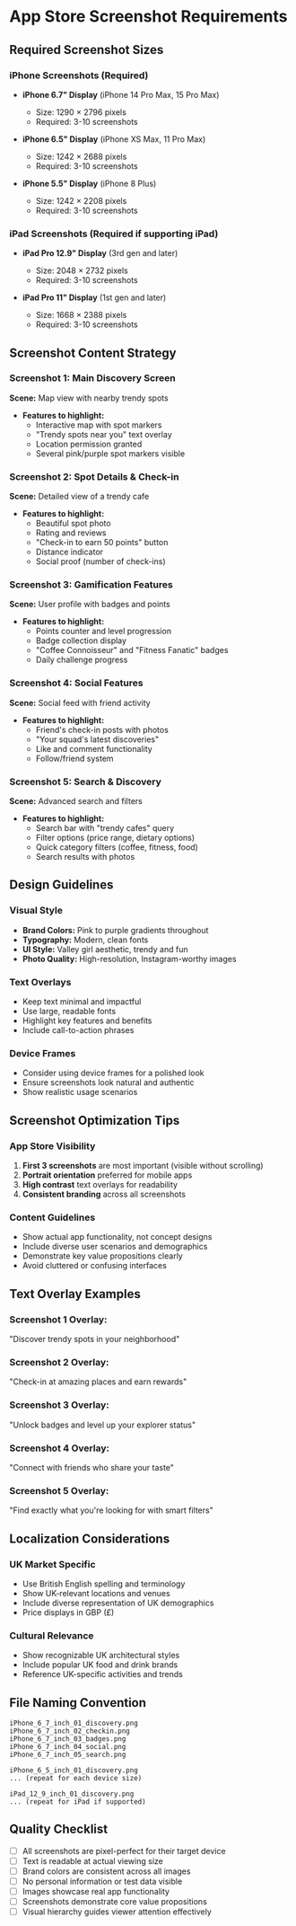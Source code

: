 # App Store Screenshot Requirements

## Required Screenshot Sizes

### iPhone Screenshots (Required)
- **iPhone 6.7" Display** (iPhone 14 Pro Max, 15 Pro Max)
  - Size: 1290 × 2796 pixels
  - Required: 3-10 screenshots

- **iPhone 6.5" Display** (iPhone XS Max, 11 Pro Max)
  - Size: 1242 × 2688 pixels
  - Required: 3-10 screenshots

- **iPhone 5.5" Display** (iPhone 8 Plus)
  - Size: 1242 × 2208 pixels
  - Required: 3-10 screenshots

### iPad Screenshots (Required if supporting iPad)
- **iPad Pro 12.9" Display** (3rd gen and later)
  - Size: 2048 × 2732 pixels
  - Required: 3-10 screenshots

- **iPad Pro 11" Display** (1st gen and later)
  - Size: 1668 × 2388 pixels
  - Required: 3-10 screenshots

## Screenshot Content Strategy

### Screenshot 1: Main Discovery Screen
**Scene:** Map view with nearby trendy spots
- **Features to highlight:**
  - Interactive map with spot markers
  - "Trendy spots near you" text overlay
  - Location permission granted
  - Several pink/purple spot markers visible

### Screenshot 2: Spot Details & Check-in
**Scene:** Detailed view of a trendy cafe
- **Features to highlight:**
  - Beautiful spot photo
  - Rating and reviews
  - "Check-in to earn 50 points" button
  - Distance indicator
  - Social proof (number of check-ins)

### Screenshot 3: Gamification Features
**Scene:** User profile with badges and points
- **Features to highlight:**
  - Points counter and level progression
  - Badge collection display
  - "Coffee Connoisseur" and "Fitness Fanatic" badges
  - Daily challenge progress

### Screenshot 4: Social Features
**Scene:** Social feed with friend activity
- **Features to highlight:**
  - Friend's check-in posts with photos
  - "Your squad's latest discoveries"
  - Like and comment functionality
  - Follow/friend system

### Screenshot 5: Search & Discovery
**Scene:** Advanced search and filters
- **Features to highlight:**
  - Search bar with "trendy cafes" query
  - Filter options (price range, dietary options)
  - Quick category filters (coffee, fitness, food)
  - Search results with photos

## Design Guidelines

### Visual Style
- **Brand Colors:** Pink to purple gradients throughout
- **Typography:** Modern, clean fonts
- **UI Style:** Valley girl aesthetic, trendy and fun
- **Photo Quality:** High-resolution, Instagram-worthy images

### Text Overlays
- Keep text minimal and impactful
- Use large, readable fonts
- Highlight key features and benefits
- Include call-to-action phrases

### Device Frames
- Consider using device frames for a polished look
- Ensure screenshots look natural and authentic
- Show realistic usage scenarios

## Screenshot Optimization Tips

### App Store Visibility
1. **First 3 screenshots** are most important (visible without scrolling)
2. **Portrait orientation** preferred for mobile apps
3. **High contrast** text overlays for readability
4. **Consistent branding** across all screenshots

### Content Guidelines
- Show actual app functionality, not concept designs
- Include diverse user scenarios and demographics
- Demonstrate key value propositions clearly
- Avoid cluttered or confusing interfaces

## Text Overlay Examples

### Screenshot 1 Overlay:
"Discover trendy spots in your neighborhood"

### Screenshot 2 Overlay:
"Check-in at amazing places and earn rewards"

### Screenshot 3 Overlay:
"Unlock badges and level up your explorer status"

### Screenshot 4 Overlay:
"Connect with friends who share your taste"

### Screenshot 5 Overlay:
"Find exactly what you're looking for with smart filters"

## Localization Considerations

### UK Market Specific
- Use British English spelling and terminology
- Show UK-relevant locations and venues
- Include diverse representation of UK demographics
- Price displays in GBP (£)

### Cultural Relevance
- Show recognizable UK architectural styles
- Include popular UK food and drink brands
- Reference UK-specific activities and trends

## File Naming Convention
```
iPhone_6_7_inch_01_discovery.png
iPhone_6_7_inch_02_checkin.png
iPhone_6_7_inch_03_badges.png
iPhone_6_7_inch_04_social.png
iPhone_6_7_inch_05_search.png

iPhone_6_5_inch_01_discovery.png
... (repeat for each device size)

iPad_12_9_inch_01_discovery.png
... (repeat for iPad if supported)
```

## Quality Checklist
- [ ] All screenshots are pixel-perfect for their target device
- [ ] Text is readable at actual viewing size
- [ ] Brand colors are consistent across all images
- [ ] No personal information or test data visible
- [ ] Images showcase real app functionality
- [ ] Screenshots demonstrate core value propositions
- [ ] Visual hierarchy guides viewer attention effectively